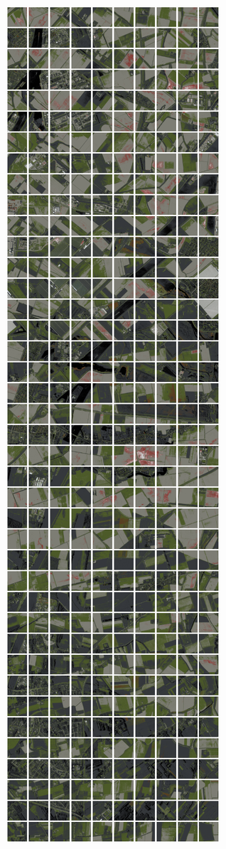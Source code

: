 <html>
<div>
<img src="https://github.com/HakkaTjakka/NL_TILE_MAP/blob/main/18/595/-1033/r.5950.-10330.png" height="44" width="44">
<img src="https://github.com/HakkaTjakka/NL_TILE_MAP/blob/main/18/595/-1033/r.5951.-10330.png" height="44" width="44">
<img src="https://github.com/HakkaTjakka/NL_TILE_MAP/blob/main/18/595/-1033/r.5952.-10330.png" height="44" width="44">
<img src="https://github.com/HakkaTjakka/NL_TILE_MAP/blob/main/18/595/-1033/r.5953.-10330.png" height="44" width="44">
<img src="https://github.com/HakkaTjakka/NL_TILE_MAP/blob/main/18/595/-1033/r.5954.-10330.png" height="44" width="44">
<img src="https://github.com/HakkaTjakka/NL_TILE_MAP/blob/main/18/595/-1033/r.5955.-10330.png" height="44" width="44">
<img src="https://github.com/HakkaTjakka/NL_TILE_MAP/blob/main/18/595/-1033/r.5956.-10330.png" height="44" width="44">
<img src="https://github.com/HakkaTjakka/NL_TILE_MAP/blob/main/18/595/-1033/r.5957.-10330.png" height="44" width="44">
<img src="https://github.com/HakkaTjakka/NL_TILE_MAP/blob/main/18/595/-1033/r.5958.-10330.png" height="44" width="44">
<img src="https://github.com/HakkaTjakka/NL_TILE_MAP/blob/main/18/595/-1033/r.5959.-10330.png" height="44" width="44">
<img src="https://github.com/HakkaTjakka/NL_TILE_MAP/blob/main/18/596/-1033/r.5960.-10330.png" height="44" width="44">
<img src="https://github.com/HakkaTjakka/NL_TILE_MAP/blob/main/18/596/-1033/r.5961.-10330.png" height="44" width="44">
<img src="https://github.com/HakkaTjakka/NL_TILE_MAP/blob/main/18/596/-1033/r.5962.-10330.png" height="44" width="44">
<img src="https://github.com/HakkaTjakka/NL_TILE_MAP/blob/main/18/596/-1033/r.5963.-10330.png" height="44" width="44">
<img src="https://github.com/HakkaTjakka/NL_TILE_MAP/blob/main/18/596/-1033/r.5964.-10330.png" height="44" width="44">
<img src="https://github.com/HakkaTjakka/NL_TILE_MAP/blob/main/18/596/-1033/r.5965.-10330.png" height="44" width="44">
<img src="https://github.com/HakkaTjakka/NL_TILE_MAP/blob/main/18/596/-1033/r.5966.-10330.png" height="44" width="44">
<img src="https://github.com/HakkaTjakka/NL_TILE_MAP/blob/main/18/596/-1033/r.5967.-10330.png" height="44" width="44">
<img src="https://github.com/HakkaTjakka/NL_TILE_MAP/blob/main/18/596/-1033/r.5968.-10330.png" height="44" width="44">
<img src="https://github.com/HakkaTjakka/NL_TILE_MAP/blob/main/18/596/-1033/r.5969.-10330.png" height="44" width="44">
<br>
<img src="https://github.com/HakkaTjakka/NL_TILE_MAP/blob/main/18/595/-1033/r.5950.-10329.png" height="44" width="44">
<img src="https://github.com/HakkaTjakka/NL_TILE_MAP/blob/main/18/595/-1033/r.5951.-10329.png" height="44" width="44">
<img src="https://github.com/HakkaTjakka/NL_TILE_MAP/blob/main/18/595/-1033/r.5952.-10329.png" height="44" width="44">
<img src="https://github.com/HakkaTjakka/NL_TILE_MAP/blob/main/18/595/-1033/r.5953.-10329.png" height="44" width="44">
<img src="https://github.com/HakkaTjakka/NL_TILE_MAP/blob/main/18/595/-1033/r.5954.-10329.png" height="44" width="44">
<img src="https://github.com/HakkaTjakka/NL_TILE_MAP/blob/main/18/595/-1033/r.5955.-10329.png" height="44" width="44">
<img src="https://github.com/HakkaTjakka/NL_TILE_MAP/blob/main/18/595/-1033/r.5956.-10329.png" height="44" width="44">
<img src="https://github.com/HakkaTjakka/NL_TILE_MAP/blob/main/18/595/-1033/r.5957.-10329.png" height="44" width="44">
<img src="https://github.com/HakkaTjakka/NL_TILE_MAP/blob/main/18/595/-1033/r.5958.-10329.png" height="44" width="44">
<img src="https://github.com/HakkaTjakka/NL_TILE_MAP/blob/main/18/595/-1033/r.5959.-10329.png" height="44" width="44">
<img src="https://github.com/HakkaTjakka/NL_TILE_MAP/blob/main/18/596/-1033/r.5960.-10329.png" height="44" width="44">
<img src="https://github.com/HakkaTjakka/NL_TILE_MAP/blob/main/18/596/-1033/r.5961.-10329.png" height="44" width="44">
<img src="https://github.com/HakkaTjakka/NL_TILE_MAP/blob/main/18/596/-1033/r.5962.-10329.png" height="44" width="44">
<img src="https://github.com/HakkaTjakka/NL_TILE_MAP/blob/main/18/596/-1033/r.5963.-10329.png" height="44" width="44">
<img src="https://github.com/HakkaTjakka/NL_TILE_MAP/blob/main/18/596/-1033/r.5964.-10329.png" height="44" width="44">
<img src="https://github.com/HakkaTjakka/NL_TILE_MAP/blob/main/18/596/-1033/r.5965.-10329.png" height="44" width="44">
<img src="https://github.com/HakkaTjakka/NL_TILE_MAP/blob/main/18/596/-1033/r.5966.-10329.png" height="44" width="44">
<img src="https://github.com/HakkaTjakka/NL_TILE_MAP/blob/main/18/596/-1033/r.5967.-10329.png" height="44" width="44">
<img src="https://github.com/HakkaTjakka/NL_TILE_MAP/blob/main/18/596/-1033/r.5968.-10329.png" height="44" width="44">
<img src="https://github.com/HakkaTjakka/NL_TILE_MAP/blob/main/18/596/-1033/r.5969.-10329.png" height="44" width="44">
<br>
<img src="https://github.com/HakkaTjakka/NL_TILE_MAP/blob/main/18/595/-1033/r.5950.-10328.png" height="44" width="44">
<img src="https://github.com/HakkaTjakka/NL_TILE_MAP/blob/main/18/595/-1033/r.5951.-10328.png" height="44" width="44">
<img src="https://github.com/HakkaTjakka/NL_TILE_MAP/blob/main/18/595/-1033/r.5952.-10328.png" height="44" width="44">
<img src="https://github.com/HakkaTjakka/NL_TILE_MAP/blob/main/18/595/-1033/r.5953.-10328.png" height="44" width="44">
<img src="https://github.com/HakkaTjakka/NL_TILE_MAP/blob/main/18/595/-1033/r.5954.-10328.png" height="44" width="44">
<img src="https://github.com/HakkaTjakka/NL_TILE_MAP/blob/main/18/595/-1033/r.5955.-10328.png" height="44" width="44">
<img src="https://github.com/HakkaTjakka/NL_TILE_MAP/blob/main/18/595/-1033/r.5956.-10328.png" height="44" width="44">
<img src="https://github.com/HakkaTjakka/NL_TILE_MAP/blob/main/18/595/-1033/r.5957.-10328.png" height="44" width="44">
<img src="https://github.com/HakkaTjakka/NL_TILE_MAP/blob/main/18/595/-1033/r.5958.-10328.png" height="44" width="44">
<img src="https://github.com/HakkaTjakka/NL_TILE_MAP/blob/main/18/595/-1033/r.5959.-10328.png" height="44" width="44">
<img src="https://github.com/HakkaTjakka/NL_TILE_MAP/blob/main/18/596/-1033/r.5960.-10328.png" height="44" width="44">
<img src="https://github.com/HakkaTjakka/NL_TILE_MAP/blob/main/18/596/-1033/r.5961.-10328.png" height="44" width="44">
<img src="https://github.com/HakkaTjakka/NL_TILE_MAP/blob/main/18/596/-1033/r.5962.-10328.png" height="44" width="44">
<img src="https://github.com/HakkaTjakka/NL_TILE_MAP/blob/main/18/596/-1033/r.5963.-10328.png" height="44" width="44">
<img src="https://github.com/HakkaTjakka/NL_TILE_MAP/blob/main/18/596/-1033/r.5964.-10328.png" height="44" width="44">
<img src="https://github.com/HakkaTjakka/NL_TILE_MAP/blob/main/18/596/-1033/r.5965.-10328.png" height="44" width="44">
<img src="https://github.com/HakkaTjakka/NL_TILE_MAP/blob/main/18/596/-1033/r.5966.-10328.png" height="44" width="44">
<img src="https://github.com/HakkaTjakka/NL_TILE_MAP/blob/main/18/596/-1033/r.5967.-10328.png" height="44" width="44">
<img src="https://github.com/HakkaTjakka/NL_TILE_MAP/blob/main/18/596/-1033/r.5968.-10328.png" height="44" width="44">
<img src="https://github.com/HakkaTjakka/NL_TILE_MAP/blob/main/18/596/-1033/r.5969.-10328.png" height="44" width="44">
<br>
<img src="https://github.com/HakkaTjakka/NL_TILE_MAP/blob/main/18/595/-1033/r.5950.-10327.png" height="44" width="44">
<img src="https://github.com/HakkaTjakka/NL_TILE_MAP/blob/main/18/595/-1033/r.5951.-10327.png" height="44" width="44">
<img src="https://github.com/HakkaTjakka/NL_TILE_MAP/blob/main/18/595/-1033/r.5952.-10327.png" height="44" width="44">
<img src="https://github.com/HakkaTjakka/NL_TILE_MAP/blob/main/18/595/-1033/r.5953.-10327.png" height="44" width="44">
<img src="https://github.com/HakkaTjakka/NL_TILE_MAP/blob/main/18/595/-1033/r.5954.-10327.png" height="44" width="44">
<img src="https://github.com/HakkaTjakka/NL_TILE_MAP/blob/main/18/595/-1033/r.5955.-10327.png" height="44" width="44">
<img src="https://github.com/HakkaTjakka/NL_TILE_MAP/blob/main/18/595/-1033/r.5956.-10327.png" height="44" width="44">
<img src="https://github.com/HakkaTjakka/NL_TILE_MAP/blob/main/18/595/-1033/r.5957.-10327.png" height="44" width="44">
<img src="https://github.com/HakkaTjakka/NL_TILE_MAP/blob/main/18/595/-1033/r.5958.-10327.png" height="44" width="44">
<img src="https://github.com/HakkaTjakka/NL_TILE_MAP/blob/main/18/595/-1033/r.5959.-10327.png" height="44" width="44">
<img src="https://github.com/HakkaTjakka/NL_TILE_MAP/blob/main/18/596/-1033/r.5960.-10327.png" height="44" width="44">
<img src="https://github.com/HakkaTjakka/NL_TILE_MAP/blob/main/18/596/-1033/r.5961.-10327.png" height="44" width="44">
<img src="https://github.com/HakkaTjakka/NL_TILE_MAP/blob/main/18/596/-1033/r.5962.-10327.png" height="44" width="44">
<img src="https://github.com/HakkaTjakka/NL_TILE_MAP/blob/main/18/596/-1033/r.5963.-10327.png" height="44" width="44">
<img src="https://github.com/HakkaTjakka/NL_TILE_MAP/blob/main/18/596/-1033/r.5964.-10327.png" height="44" width="44">
<img src="https://github.com/HakkaTjakka/NL_TILE_MAP/blob/main/18/596/-1033/r.5965.-10327.png" height="44" width="44">
<img src="https://github.com/HakkaTjakka/NL_TILE_MAP/blob/main/18/596/-1033/r.5966.-10327.png" height="44" width="44">
<img src="https://github.com/HakkaTjakka/NL_TILE_MAP/blob/main/18/596/-1033/r.5967.-10327.png" height="44" width="44">
<img src="https://github.com/HakkaTjakka/NL_TILE_MAP/blob/main/18/596/-1033/r.5968.-10327.png" height="44" width="44">
<img src="https://github.com/HakkaTjakka/NL_TILE_MAP/blob/main/18/596/-1033/r.5969.-10327.png" height="44" width="44">
<br>
<img src="https://github.com/HakkaTjakka/NL_TILE_MAP/blob/main/18/595/-1033/r.5950.-10326.png" height="44" width="44">
<img src="https://github.com/HakkaTjakka/NL_TILE_MAP/blob/main/18/595/-1033/r.5951.-10326.png" height="44" width="44">
<img src="https://github.com/HakkaTjakka/NL_TILE_MAP/blob/main/18/595/-1033/r.5952.-10326.png" height="44" width="44">
<img src="https://github.com/HakkaTjakka/NL_TILE_MAP/blob/main/18/595/-1033/r.5953.-10326.png" height="44" width="44">
<img src="https://github.com/HakkaTjakka/NL_TILE_MAP/blob/main/18/595/-1033/r.5954.-10326.png" height="44" width="44">
<img src="https://github.com/HakkaTjakka/NL_TILE_MAP/blob/main/18/595/-1033/r.5955.-10326.png" height="44" width="44">
<img src="https://github.com/HakkaTjakka/NL_TILE_MAP/blob/main/18/595/-1033/r.5956.-10326.png" height="44" width="44">
<img src="https://github.com/HakkaTjakka/NL_TILE_MAP/blob/main/18/595/-1033/r.5957.-10326.png" height="44" width="44">
<img src="https://github.com/HakkaTjakka/NL_TILE_MAP/blob/main/18/595/-1033/r.5958.-10326.png" height="44" width="44">
<img src="https://github.com/HakkaTjakka/NL_TILE_MAP/blob/main/18/595/-1033/r.5959.-10326.png" height="44" width="44">
<img src="https://github.com/HakkaTjakka/NL_TILE_MAP/blob/main/18/596/-1033/r.5960.-10326.png" height="44" width="44">
<img src="https://github.com/HakkaTjakka/NL_TILE_MAP/blob/main/18/596/-1033/r.5961.-10326.png" height="44" width="44">
<img src="https://github.com/HakkaTjakka/NL_TILE_MAP/blob/main/18/596/-1033/r.5962.-10326.png" height="44" width="44">
<img src="https://github.com/HakkaTjakka/NL_TILE_MAP/blob/main/18/596/-1033/r.5963.-10326.png" height="44" width="44">
<img src="https://github.com/HakkaTjakka/NL_TILE_MAP/blob/main/18/596/-1033/r.5964.-10326.png" height="44" width="44">
<img src="https://github.com/HakkaTjakka/NL_TILE_MAP/blob/main/18/596/-1033/r.5965.-10326.png" height="44" width="44">
<img src="https://github.com/HakkaTjakka/NL_TILE_MAP/blob/main/18/596/-1033/r.5966.-10326.png" height="44" width="44">
<img src="https://github.com/HakkaTjakka/NL_TILE_MAP/blob/main/18/596/-1033/r.5967.-10326.png" height="44" width="44">
<img src="https://github.com/HakkaTjakka/NL_TILE_MAP/blob/main/18/596/-1033/r.5968.-10326.png" height="44" width="44">
<img src="https://github.com/HakkaTjakka/NL_TILE_MAP/blob/main/18/596/-1033/r.5969.-10326.png" height="44" width="44">
<br>
<img src="https://github.com/HakkaTjakka/NL_TILE_MAP/blob/main/18/595/-1033/r.5950.-10325.png" height="44" width="44">
<img src="https://github.com/HakkaTjakka/NL_TILE_MAP/blob/main/18/595/-1033/r.5951.-10325.png" height="44" width="44">
<img src="https://github.com/HakkaTjakka/NL_TILE_MAP/blob/main/18/595/-1033/r.5952.-10325.png" height="44" width="44">
<img src="https://github.com/HakkaTjakka/NL_TILE_MAP/blob/main/18/595/-1033/r.5953.-10325.png" height="44" width="44">
<img src="https://github.com/HakkaTjakka/NL_TILE_MAP/blob/main/18/595/-1033/r.5954.-10325.png" height="44" width="44">
<img src="https://github.com/HakkaTjakka/NL_TILE_MAP/blob/main/18/595/-1033/r.5955.-10325.png" height="44" width="44">
<img src="https://github.com/HakkaTjakka/NL_TILE_MAP/blob/main/18/595/-1033/r.5956.-10325.png" height="44" width="44">
<img src="https://github.com/HakkaTjakka/NL_TILE_MAP/blob/main/18/595/-1033/r.5957.-10325.png" height="44" width="44">
<img src="https://github.com/HakkaTjakka/NL_TILE_MAP/blob/main/18/595/-1033/r.5958.-10325.png" height="44" width="44">
<img src="https://github.com/HakkaTjakka/NL_TILE_MAP/blob/main/18/595/-1033/r.5959.-10325.png" height="44" width="44">
<img src="https://github.com/HakkaTjakka/NL_TILE_MAP/blob/main/18/596/-1033/r.5960.-10325.png" height="44" width="44">
<img src="https://github.com/HakkaTjakka/NL_TILE_MAP/blob/main/18/596/-1033/r.5961.-10325.png" height="44" width="44">
<img src="https://github.com/HakkaTjakka/NL_TILE_MAP/blob/main/18/596/-1033/r.5962.-10325.png" height="44" width="44">
<img src="https://github.com/HakkaTjakka/NL_TILE_MAP/blob/main/18/596/-1033/r.5963.-10325.png" height="44" width="44">
<img src="https://github.com/HakkaTjakka/NL_TILE_MAP/blob/main/18/596/-1033/r.5964.-10325.png" height="44" width="44">
<img src="https://github.com/HakkaTjakka/NL_TILE_MAP/blob/main/18/596/-1033/r.5965.-10325.png" height="44" width="44">
<img src="https://github.com/HakkaTjakka/NL_TILE_MAP/blob/main/18/596/-1033/r.5966.-10325.png" height="44" width="44">
<img src="https://github.com/HakkaTjakka/NL_TILE_MAP/blob/main/18/596/-1033/r.5967.-10325.png" height="44" width="44">
<img src="https://github.com/HakkaTjakka/NL_TILE_MAP/blob/main/18/596/-1033/r.5968.-10325.png" height="44" width="44">
<img src="https://github.com/HakkaTjakka/NL_TILE_MAP/blob/main/18/596/-1033/r.5969.-10325.png" height="44" width="44">
<br>
<img src="https://github.com/HakkaTjakka/NL_TILE_MAP/blob/main/18/595/-1033/r.5950.-10324.png" height="44" width="44">
<img src="https://github.com/HakkaTjakka/NL_TILE_MAP/blob/main/18/595/-1033/r.5951.-10324.png" height="44" width="44">
<img src="https://github.com/HakkaTjakka/NL_TILE_MAP/blob/main/18/595/-1033/r.5952.-10324.png" height="44" width="44">
<img src="https://github.com/HakkaTjakka/NL_TILE_MAP/blob/main/18/595/-1033/r.5953.-10324.png" height="44" width="44">
<img src="https://github.com/HakkaTjakka/NL_TILE_MAP/blob/main/18/595/-1033/r.5954.-10324.png" height="44" width="44">
<img src="https://github.com/HakkaTjakka/NL_TILE_MAP/blob/main/18/595/-1033/r.5955.-10324.png" height="44" width="44">
<img src="https://github.com/HakkaTjakka/NL_TILE_MAP/blob/main/18/595/-1033/r.5956.-10324.png" height="44" width="44">
<img src="https://github.com/HakkaTjakka/NL_TILE_MAP/blob/main/18/595/-1033/r.5957.-10324.png" height="44" width="44">
<img src="https://github.com/HakkaTjakka/NL_TILE_MAP/blob/main/18/595/-1033/r.5958.-10324.png" height="44" width="44">
<img src="https://github.com/HakkaTjakka/NL_TILE_MAP/blob/main/18/595/-1033/r.5959.-10324.png" height="44" width="44">
<img src="https://github.com/HakkaTjakka/NL_TILE_MAP/blob/main/18/596/-1033/r.5960.-10324.png" height="44" width="44">
<img src="https://github.com/HakkaTjakka/NL_TILE_MAP/blob/main/18/596/-1033/r.5961.-10324.png" height="44" width="44">
<img src="https://github.com/HakkaTjakka/NL_TILE_MAP/blob/main/18/596/-1033/r.5962.-10324.png" height="44" width="44">
<img src="https://github.com/HakkaTjakka/NL_TILE_MAP/blob/main/18/596/-1033/r.5963.-10324.png" height="44" width="44">
<img src="https://github.com/HakkaTjakka/NL_TILE_MAP/blob/main/18/596/-1033/r.5964.-10324.png" height="44" width="44">
<img src="https://github.com/HakkaTjakka/NL_TILE_MAP/blob/main/18/596/-1033/r.5965.-10324.png" height="44" width="44">
<img src="https://github.com/HakkaTjakka/NL_TILE_MAP/blob/main/18/596/-1033/r.5966.-10324.png" height="44" width="44">
<img src="https://github.com/HakkaTjakka/NL_TILE_MAP/blob/main/18/596/-1033/r.5967.-10324.png" height="44" width="44">
<img src="https://github.com/HakkaTjakka/NL_TILE_MAP/blob/main/18/596/-1033/r.5968.-10324.png" height="44" width="44">
<img src="https://github.com/HakkaTjakka/NL_TILE_MAP/blob/main/18/596/-1033/r.5969.-10324.png" height="44" width="44">
<br>
<img src="https://github.com/HakkaTjakka/NL_TILE_MAP/blob/main/18/595/-1033/r.5950.-10323.png" height="44" width="44">
<img src="https://github.com/HakkaTjakka/NL_TILE_MAP/blob/main/18/595/-1033/r.5951.-10323.png" height="44" width="44">
<img src="https://github.com/HakkaTjakka/NL_TILE_MAP/blob/main/18/595/-1033/r.5952.-10323.png" height="44" width="44">
<img src="https://github.com/HakkaTjakka/NL_TILE_MAP/blob/main/18/595/-1033/r.5953.-10323.png" height="44" width="44">
<img src="https://github.com/HakkaTjakka/NL_TILE_MAP/blob/main/18/595/-1033/r.5954.-10323.png" height="44" width="44">
<img src="https://github.com/HakkaTjakka/NL_TILE_MAP/blob/main/18/595/-1033/r.5955.-10323.png" height="44" width="44">
<img src="https://github.com/HakkaTjakka/NL_TILE_MAP/blob/main/18/595/-1033/r.5956.-10323.png" height="44" width="44">
<img src="https://github.com/HakkaTjakka/NL_TILE_MAP/blob/main/18/595/-1033/r.5957.-10323.png" height="44" width="44">
<img src="https://github.com/HakkaTjakka/NL_TILE_MAP/blob/main/18/595/-1033/r.5958.-10323.png" height="44" width="44">
<img src="https://github.com/HakkaTjakka/NL_TILE_MAP/blob/main/18/595/-1033/r.5959.-10323.png" height="44" width="44">
<img src="https://github.com/HakkaTjakka/NL_TILE_MAP/blob/main/18/596/-1033/r.5960.-10323.png" height="44" width="44">
<img src="https://github.com/HakkaTjakka/NL_TILE_MAP/blob/main/18/596/-1033/r.5961.-10323.png" height="44" width="44">
<img src="https://github.com/HakkaTjakka/NL_TILE_MAP/blob/main/18/596/-1033/r.5962.-10323.png" height="44" width="44">
<img src="https://github.com/HakkaTjakka/NL_TILE_MAP/blob/main/18/596/-1033/r.5963.-10323.png" height="44" width="44">
<img src="https://github.com/HakkaTjakka/NL_TILE_MAP/blob/main/18/596/-1033/r.5964.-10323.png" height="44" width="44">
<img src="https://github.com/HakkaTjakka/NL_TILE_MAP/blob/main/18/596/-1033/r.5965.-10323.png" height="44" width="44">
<img src="https://github.com/HakkaTjakka/NL_TILE_MAP/blob/main/18/596/-1033/r.5966.-10323.png" height="44" width="44">
<img src="https://github.com/HakkaTjakka/NL_TILE_MAP/blob/main/18/596/-1033/r.5967.-10323.png" height="44" width="44">
<img src="https://github.com/HakkaTjakka/NL_TILE_MAP/blob/main/18/596/-1033/r.5968.-10323.png" height="44" width="44">
<img src="https://github.com/HakkaTjakka/NL_TILE_MAP/blob/main/18/596/-1033/r.5969.-10323.png" height="44" width="44">
<br>
<img src="https://github.com/HakkaTjakka/NL_TILE_MAP/blob/main/18/595/-1033/r.5950.-10322.png" height="44" width="44">
<img src="https://github.com/HakkaTjakka/NL_TILE_MAP/blob/main/18/595/-1033/r.5951.-10322.png" height="44" width="44">
<img src="https://github.com/HakkaTjakka/NL_TILE_MAP/blob/main/18/595/-1033/r.5952.-10322.png" height="44" width="44">
<img src="https://github.com/HakkaTjakka/NL_TILE_MAP/blob/main/18/595/-1033/r.5953.-10322.png" height="44" width="44">
<img src="https://github.com/HakkaTjakka/NL_TILE_MAP/blob/main/18/595/-1033/r.5954.-10322.png" height="44" width="44">
<img src="https://github.com/HakkaTjakka/NL_TILE_MAP/blob/main/18/595/-1033/r.5955.-10322.png" height="44" width="44">
<img src="https://github.com/HakkaTjakka/NL_TILE_MAP/blob/main/18/595/-1033/r.5956.-10322.png" height="44" width="44">
<img src="https://github.com/HakkaTjakka/NL_TILE_MAP/blob/main/18/595/-1033/r.5957.-10322.png" height="44" width="44">
<img src="https://github.com/HakkaTjakka/NL_TILE_MAP/blob/main/18/595/-1033/r.5958.-10322.png" height="44" width="44">
<img src="https://github.com/HakkaTjakka/NL_TILE_MAP/blob/main/18/595/-1033/r.5959.-10322.png" height="44" width="44">
<img src="https://github.com/HakkaTjakka/NL_TILE_MAP/blob/main/18/596/-1033/r.5960.-10322.png" height="44" width="44">
<img src="https://github.com/HakkaTjakka/NL_TILE_MAP/blob/main/18/596/-1033/r.5961.-10322.png" height="44" width="44">
<img src="https://github.com/HakkaTjakka/NL_TILE_MAP/blob/main/18/596/-1033/r.5962.-10322.png" height="44" width="44">
<img src="https://github.com/HakkaTjakka/NL_TILE_MAP/blob/main/18/596/-1033/r.5963.-10322.png" height="44" width="44">
<img src="https://github.com/HakkaTjakka/NL_TILE_MAP/blob/main/18/596/-1033/r.5964.-10322.png" height="44" width="44">
<img src="https://github.com/HakkaTjakka/NL_TILE_MAP/blob/main/18/596/-1033/r.5965.-10322.png" height="44" width="44">
<img src="https://github.com/HakkaTjakka/NL_TILE_MAP/blob/main/18/596/-1033/r.5966.-10322.png" height="44" width="44">
<img src="https://github.com/HakkaTjakka/NL_TILE_MAP/blob/main/18/596/-1033/r.5967.-10322.png" height="44" width="44">
<img src="https://github.com/HakkaTjakka/NL_TILE_MAP/blob/main/18/596/-1033/r.5968.-10322.png" height="44" width="44">
<img src="https://github.com/HakkaTjakka/NL_TILE_MAP/blob/main/18/596/-1033/r.5969.-10322.png" height="44" width="44">
<br>
<img src="https://github.com/HakkaTjakka/NL_TILE_MAP/blob/main/18/595/-1033/r.5950.-10321.png" height="44" width="44">
<img src="https://github.com/HakkaTjakka/NL_TILE_MAP/blob/main/18/595/-1033/r.5951.-10321.png" height="44" width="44">
<img src="https://github.com/HakkaTjakka/NL_TILE_MAP/blob/main/18/595/-1033/r.5952.-10321.png" height="44" width="44">
<img src="https://github.com/HakkaTjakka/NL_TILE_MAP/blob/main/18/595/-1033/r.5953.-10321.png" height="44" width="44">
<img src="https://github.com/HakkaTjakka/NL_TILE_MAP/blob/main/18/595/-1033/r.5954.-10321.png" height="44" width="44">
<img src="https://github.com/HakkaTjakka/NL_TILE_MAP/blob/main/18/595/-1033/r.5955.-10321.png" height="44" width="44">
<img src="https://github.com/HakkaTjakka/NL_TILE_MAP/blob/main/18/595/-1033/r.5956.-10321.png" height="44" width="44">
<img src="https://github.com/HakkaTjakka/NL_TILE_MAP/blob/main/18/595/-1033/r.5957.-10321.png" height="44" width="44">
<img src="https://github.com/HakkaTjakka/NL_TILE_MAP/blob/main/18/595/-1033/r.5958.-10321.png" height="44" width="44">
<img src="https://github.com/HakkaTjakka/NL_TILE_MAP/blob/main/18/595/-1033/r.5959.-10321.png" height="44" width="44">
<img src="https://github.com/HakkaTjakka/NL_TILE_MAP/blob/main/18/596/-1033/r.5960.-10321.png" height="44" width="44">
<img src="https://github.com/HakkaTjakka/NL_TILE_MAP/blob/main/18/596/-1033/r.5961.-10321.png" height="44" width="44">
<img src="https://github.com/HakkaTjakka/NL_TILE_MAP/blob/main/18/596/-1033/r.5962.-10321.png" height="44" width="44">
<img src="https://github.com/HakkaTjakka/NL_TILE_MAP/blob/main/18/596/-1033/r.5963.-10321.png" height="44" width="44">
<img src="https://github.com/HakkaTjakka/NL_TILE_MAP/blob/main/18/596/-1033/r.5964.-10321.png" height="44" width="44">
<img src="https://github.com/HakkaTjakka/NL_TILE_MAP/blob/main/18/596/-1033/r.5965.-10321.png" height="44" width="44">
<img src="https://github.com/HakkaTjakka/NL_TILE_MAP/blob/main/18/596/-1033/r.5966.-10321.png" height="44" width="44">
<img src="https://github.com/HakkaTjakka/NL_TILE_MAP/blob/main/18/596/-1033/r.5967.-10321.png" height="44" width="44">
<img src="https://github.com/HakkaTjakka/NL_TILE_MAP/blob/main/18/596/-1033/r.5968.-10321.png" height="44" width="44">
<img src="https://github.com/HakkaTjakka/NL_TILE_MAP/blob/main/18/596/-1033/r.5969.-10321.png" height="44" width="44">
<br>
<img src="https://github.com/HakkaTjakka/NL_TILE_MAP/blob/main/18/595/-1032/r.5950.-10320.png" height="44" width="44">
<img src="https://github.com/HakkaTjakka/NL_TILE_MAP/blob/main/18/595/-1032/r.5951.-10320.png" height="44" width="44">
<img src="https://github.com/HakkaTjakka/NL_TILE_MAP/blob/main/18/595/-1032/r.5952.-10320.png" height="44" width="44">
<img src="https://github.com/HakkaTjakka/NL_TILE_MAP/blob/main/18/595/-1032/r.5953.-10320.png" height="44" width="44">
<img src="https://github.com/HakkaTjakka/NL_TILE_MAP/blob/main/18/595/-1032/r.5954.-10320.png" height="44" width="44">
<img src="https://github.com/HakkaTjakka/NL_TILE_MAP/blob/main/18/595/-1032/r.5955.-10320.png" height="44" width="44">
<img src="https://github.com/HakkaTjakka/NL_TILE_MAP/blob/main/18/595/-1032/r.5956.-10320.png" height="44" width="44">
<img src="https://github.com/HakkaTjakka/NL_TILE_MAP/blob/main/18/595/-1032/r.5957.-10320.png" height="44" width="44">
<img src="https://github.com/HakkaTjakka/NL_TILE_MAP/blob/main/18/595/-1032/r.5958.-10320.png" height="44" width="44">
<img src="https://github.com/HakkaTjakka/NL_TILE_MAP/blob/main/18/595/-1032/r.5959.-10320.png" height="44" width="44">
<img src="https://github.com/HakkaTjakka/NL_TILE_MAP/blob/main/18/596/-1032/r.5960.-10320.png" height="44" width="44">
<img src="https://github.com/HakkaTjakka/NL_TILE_MAP/blob/main/18/596/-1032/r.5961.-10320.png" height="44" width="44">
<img src="https://github.com/HakkaTjakka/NL_TILE_MAP/blob/main/18/596/-1032/r.5962.-10320.png" height="44" width="44">
<img src="https://github.com/HakkaTjakka/NL_TILE_MAP/blob/main/18/596/-1032/r.5963.-10320.png" height="44" width="44">
<img src="https://github.com/HakkaTjakka/NL_TILE_MAP/blob/main/18/596/-1032/r.5964.-10320.png" height="44" width="44">
<img src="https://github.com/HakkaTjakka/NL_TILE_MAP/blob/main/18/596/-1032/r.5965.-10320.png" height="44" width="44">
<img src="https://github.com/HakkaTjakka/NL_TILE_MAP/blob/main/18/596/-1032/r.5966.-10320.png" height="44" width="44">
<img src="https://github.com/HakkaTjakka/NL_TILE_MAP/blob/main/18/596/-1032/r.5967.-10320.png" height="44" width="44">
<img src="https://github.com/HakkaTjakka/NL_TILE_MAP/blob/main/18/596/-1032/r.5968.-10320.png" height="44" width="44">
<img src="https://github.com/HakkaTjakka/NL_TILE_MAP/blob/main/18/596/-1032/r.5969.-10320.png" height="44" width="44">
<br>
<img src="https://github.com/HakkaTjakka/NL_TILE_MAP/blob/main/18/595/-1032/r.5950.-10319.png" height="44" width="44">
<img src="https://github.com/HakkaTjakka/NL_TILE_MAP/blob/main/18/595/-1032/r.5951.-10319.png" height="44" width="44">
<img src="https://github.com/HakkaTjakka/NL_TILE_MAP/blob/main/18/595/-1032/r.5952.-10319.png" height="44" width="44">
<img src="https://github.com/HakkaTjakka/NL_TILE_MAP/blob/main/18/595/-1032/r.5953.-10319.png" height="44" width="44">
<img src="https://github.com/HakkaTjakka/NL_TILE_MAP/blob/main/18/595/-1032/r.5954.-10319.png" height="44" width="44">
<img src="https://github.com/HakkaTjakka/NL_TILE_MAP/blob/main/18/595/-1032/r.5955.-10319.png" height="44" width="44">
<img src="https://github.com/HakkaTjakka/NL_TILE_MAP/blob/main/18/595/-1032/r.5956.-10319.png" height="44" width="44">
<img src="https://github.com/HakkaTjakka/NL_TILE_MAP/blob/main/18/595/-1032/r.5957.-10319.png" height="44" width="44">
<img src="https://github.com/HakkaTjakka/NL_TILE_MAP/blob/main/18/595/-1032/r.5958.-10319.png" height="44" width="44">
<img src="https://github.com/HakkaTjakka/NL_TILE_MAP/blob/main/18/595/-1032/r.5959.-10319.png" height="44" width="44">
<img src="https://github.com/HakkaTjakka/NL_TILE_MAP/blob/main/18/596/-1032/r.5960.-10319.png" height="44" width="44">
<img src="https://github.com/HakkaTjakka/NL_TILE_MAP/blob/main/18/596/-1032/r.5961.-10319.png" height="44" width="44">
<img src="https://github.com/HakkaTjakka/NL_TILE_MAP/blob/main/18/596/-1032/r.5962.-10319.png" height="44" width="44">
<img src="https://github.com/HakkaTjakka/NL_TILE_MAP/blob/main/18/596/-1032/r.5963.-10319.png" height="44" width="44">
<img src="https://github.com/HakkaTjakka/NL_TILE_MAP/blob/main/18/596/-1032/r.5964.-10319.png" height="44" width="44">
<img src="https://github.com/HakkaTjakka/NL_TILE_MAP/blob/main/18/596/-1032/r.5965.-10319.png" height="44" width="44">
<img src="https://github.com/HakkaTjakka/NL_TILE_MAP/blob/main/18/596/-1032/r.5966.-10319.png" height="44" width="44">
<img src="https://github.com/HakkaTjakka/NL_TILE_MAP/blob/main/18/596/-1032/r.5967.-10319.png" height="44" width="44">
<img src="https://github.com/HakkaTjakka/NL_TILE_MAP/blob/main/18/596/-1032/r.5968.-10319.png" height="44" width="44">
<img src="https://github.com/HakkaTjakka/NL_TILE_MAP/blob/main/18/596/-1032/r.5969.-10319.png" height="44" width="44">
<br>
<img src="https://github.com/HakkaTjakka/NL_TILE_MAP/blob/main/18/595/-1032/r.5950.-10318.png" height="44" width="44">
<img src="https://github.com/HakkaTjakka/NL_TILE_MAP/blob/main/18/595/-1032/r.5951.-10318.png" height="44" width="44">
<img src="https://github.com/HakkaTjakka/NL_TILE_MAP/blob/main/18/595/-1032/r.5952.-10318.png" height="44" width="44">
<img src="https://github.com/HakkaTjakka/NL_TILE_MAP/blob/main/18/595/-1032/r.5953.-10318.png" height="44" width="44">
<img src="https://github.com/HakkaTjakka/NL_TILE_MAP/blob/main/18/595/-1032/r.5954.-10318.png" height="44" width="44">
<img src="https://github.com/HakkaTjakka/NL_TILE_MAP/blob/main/18/595/-1032/r.5955.-10318.png" height="44" width="44">
<img src="https://github.com/HakkaTjakka/NL_TILE_MAP/blob/main/18/595/-1032/r.5956.-10318.png" height="44" width="44">
<img src="https://github.com/HakkaTjakka/NL_TILE_MAP/blob/main/18/595/-1032/r.5957.-10318.png" height="44" width="44">
<img src="https://github.com/HakkaTjakka/NL_TILE_MAP/blob/main/18/595/-1032/r.5958.-10318.png" height="44" width="44">
<img src="https://github.com/HakkaTjakka/NL_TILE_MAP/blob/main/18/595/-1032/r.5959.-10318.png" height="44" width="44">
<img src="https://github.com/HakkaTjakka/NL_TILE_MAP/blob/main/18/596/-1032/r.5960.-10318.png" height="44" width="44">
<img src="https://github.com/HakkaTjakka/NL_TILE_MAP/blob/main/18/596/-1032/r.5961.-10318.png" height="44" width="44">
<img src="https://github.com/HakkaTjakka/NL_TILE_MAP/blob/main/18/596/-1032/r.5962.-10318.png" height="44" width="44">
<img src="https://github.com/HakkaTjakka/NL_TILE_MAP/blob/main/18/596/-1032/r.5963.-10318.png" height="44" width="44">
<img src="https://github.com/HakkaTjakka/NL_TILE_MAP/blob/main/18/596/-1032/r.5964.-10318.png" height="44" width="44">
<img src="https://github.com/HakkaTjakka/NL_TILE_MAP/blob/main/18/596/-1032/r.5965.-10318.png" height="44" width="44">
<img src="https://github.com/HakkaTjakka/NL_TILE_MAP/blob/main/18/596/-1032/r.5966.-10318.png" height="44" width="44">
<img src="https://github.com/HakkaTjakka/NL_TILE_MAP/blob/main/18/596/-1032/r.5967.-10318.png" height="44" width="44">
<img src="https://github.com/HakkaTjakka/NL_TILE_MAP/blob/main/18/596/-1032/r.5968.-10318.png" height="44" width="44">
<img src="https://github.com/HakkaTjakka/NL_TILE_MAP/blob/main/18/596/-1032/r.5969.-10318.png" height="44" width="44">
<br>
<img src="https://github.com/HakkaTjakka/NL_TILE_MAP/blob/main/18/595/-1032/r.5950.-10317.png" height="44" width="44">
<img src="https://github.com/HakkaTjakka/NL_TILE_MAP/blob/main/18/595/-1032/r.5951.-10317.png" height="44" width="44">
<img src="https://github.com/HakkaTjakka/NL_TILE_MAP/blob/main/18/595/-1032/r.5952.-10317.png" height="44" width="44">
<img src="https://github.com/HakkaTjakka/NL_TILE_MAP/blob/main/18/595/-1032/r.5953.-10317.png" height="44" width="44">
<img src="https://github.com/HakkaTjakka/NL_TILE_MAP/blob/main/18/595/-1032/r.5954.-10317.png" height="44" width="44">
<img src="https://github.com/HakkaTjakka/NL_TILE_MAP/blob/main/18/595/-1032/r.5955.-10317.png" height="44" width="44">
<img src="https://github.com/HakkaTjakka/NL_TILE_MAP/blob/main/18/595/-1032/r.5956.-10317.png" height="44" width="44">
<img src="https://github.com/HakkaTjakka/NL_TILE_MAP/blob/main/18/595/-1032/r.5957.-10317.png" height="44" width="44">
<img src="https://github.com/HakkaTjakka/NL_TILE_MAP/blob/main/18/595/-1032/r.5958.-10317.png" height="44" width="44">
<img src="https://github.com/HakkaTjakka/NL_TILE_MAP/blob/main/18/595/-1032/r.5959.-10317.png" height="44" width="44">
<img src="https://github.com/HakkaTjakka/NL_TILE_MAP/blob/main/18/596/-1032/r.5960.-10317.png" height="44" width="44">
<img src="https://github.com/HakkaTjakka/NL_TILE_MAP/blob/main/18/596/-1032/r.5961.-10317.png" height="44" width="44">
<img src="https://github.com/HakkaTjakka/NL_TILE_MAP/blob/main/18/596/-1032/r.5962.-10317.png" height="44" width="44">
<img src="https://github.com/HakkaTjakka/NL_TILE_MAP/blob/main/18/596/-1032/r.5963.-10317.png" height="44" width="44">
<img src="https://github.com/HakkaTjakka/NL_TILE_MAP/blob/main/18/596/-1032/r.5964.-10317.png" height="44" width="44">
<img src="https://github.com/HakkaTjakka/NL_TILE_MAP/blob/main/18/596/-1032/r.5965.-10317.png" height="44" width="44">
<img src="https://github.com/HakkaTjakka/NL_TILE_MAP/blob/main/18/596/-1032/r.5966.-10317.png" height="44" width="44">
<img src="https://github.com/HakkaTjakka/NL_TILE_MAP/blob/main/18/596/-1032/r.5967.-10317.png" height="44" width="44">
<img src="https://github.com/HakkaTjakka/NL_TILE_MAP/blob/main/18/596/-1032/r.5968.-10317.png" height="44" width="44">
<img src="https://github.com/HakkaTjakka/NL_TILE_MAP/blob/main/18/596/-1032/r.5969.-10317.png" height="44" width="44">
<br>
<img src="https://github.com/HakkaTjakka/NL_TILE_MAP/blob/main/18/595/-1032/r.5950.-10316.png" height="44" width="44">
<img src="https://github.com/HakkaTjakka/NL_TILE_MAP/blob/main/18/595/-1032/r.5951.-10316.png" height="44" width="44">
<img src="https://github.com/HakkaTjakka/NL_TILE_MAP/blob/main/18/595/-1032/r.5952.-10316.png" height="44" width="44">
<img src="https://github.com/HakkaTjakka/NL_TILE_MAP/blob/main/18/595/-1032/r.5953.-10316.png" height="44" width="44">
<img src="https://github.com/HakkaTjakka/NL_TILE_MAP/blob/main/18/595/-1032/r.5954.-10316.png" height="44" width="44">
<img src="https://github.com/HakkaTjakka/NL_TILE_MAP/blob/main/18/595/-1032/r.5955.-10316.png" height="44" width="44">
<img src="https://github.com/HakkaTjakka/NL_TILE_MAP/blob/main/18/595/-1032/r.5956.-10316.png" height="44" width="44">
<img src="https://github.com/HakkaTjakka/NL_TILE_MAP/blob/main/18/595/-1032/r.5957.-10316.png" height="44" width="44">
<img src="https://github.com/HakkaTjakka/NL_TILE_MAP/blob/main/18/595/-1032/r.5958.-10316.png" height="44" width="44">
<img src="https://github.com/HakkaTjakka/NL_TILE_MAP/blob/main/18/595/-1032/r.5959.-10316.png" height="44" width="44">
<img src="https://github.com/HakkaTjakka/NL_TILE_MAP/blob/main/18/596/-1032/r.5960.-10316.png" height="44" width="44">
<img src="https://github.com/HakkaTjakka/NL_TILE_MAP/blob/main/18/596/-1032/r.5961.-10316.png" height="44" width="44">
<img src="https://github.com/HakkaTjakka/NL_TILE_MAP/blob/main/18/596/-1032/r.5962.-10316.png" height="44" width="44">
<img src="https://github.com/HakkaTjakka/NL_TILE_MAP/blob/main/18/596/-1032/r.5963.-10316.png" height="44" width="44">
<img src="https://github.com/HakkaTjakka/NL_TILE_MAP/blob/main/18/596/-1032/r.5964.-10316.png" height="44" width="44">
<img src="https://github.com/HakkaTjakka/NL_TILE_MAP/blob/main/18/596/-1032/r.5965.-10316.png" height="44" width="44">
<img src="https://github.com/HakkaTjakka/NL_TILE_MAP/blob/main/18/596/-1032/r.5966.-10316.png" height="44" width="44">
<img src="https://github.com/HakkaTjakka/NL_TILE_MAP/blob/main/18/596/-1032/r.5967.-10316.png" height="44" width="44">
<img src="https://github.com/HakkaTjakka/NL_TILE_MAP/blob/main/18/596/-1032/r.5968.-10316.png" height="44" width="44">
<img src="https://github.com/HakkaTjakka/NL_TILE_MAP/blob/main/18/596/-1032/r.5969.-10316.png" height="44" width="44">
<br>
<img src="https://github.com/HakkaTjakka/NL_TILE_MAP/blob/main/18/595/-1032/r.5950.-10315.png" height="44" width="44">
<img src="https://github.com/HakkaTjakka/NL_TILE_MAP/blob/main/18/595/-1032/r.5951.-10315.png" height="44" width="44">
<img src="https://github.com/HakkaTjakka/NL_TILE_MAP/blob/main/18/595/-1032/r.5952.-10315.png" height="44" width="44">
<img src="https://github.com/HakkaTjakka/NL_TILE_MAP/blob/main/18/595/-1032/r.5953.-10315.png" height="44" width="44">
<img src="https://github.com/HakkaTjakka/NL_TILE_MAP/blob/main/18/595/-1032/r.5954.-10315.png" height="44" width="44">
<img src="https://github.com/HakkaTjakka/NL_TILE_MAP/blob/main/18/595/-1032/r.5955.-10315.png" height="44" width="44">
<img src="https://github.com/HakkaTjakka/NL_TILE_MAP/blob/main/18/595/-1032/r.5956.-10315.png" height="44" width="44">
<img src="https://github.com/HakkaTjakka/NL_TILE_MAP/blob/main/18/595/-1032/r.5957.-10315.png" height="44" width="44">
<img src="https://github.com/HakkaTjakka/NL_TILE_MAP/blob/main/18/595/-1032/r.5958.-10315.png" height="44" width="44">
<img src="https://github.com/HakkaTjakka/NL_TILE_MAP/blob/main/18/595/-1032/r.5959.-10315.png" height="44" width="44">
<img src="https://github.com/HakkaTjakka/NL_TILE_MAP/blob/main/18/596/-1032/r.5960.-10315.png" height="44" width="44">
<img src="https://github.com/HakkaTjakka/NL_TILE_MAP/blob/main/18/596/-1032/r.5961.-10315.png" height="44" width="44">
<img src="https://github.com/HakkaTjakka/NL_TILE_MAP/blob/main/18/596/-1032/r.5962.-10315.png" height="44" width="44">
<img src="https://github.com/HakkaTjakka/NL_TILE_MAP/blob/main/18/596/-1032/r.5963.-10315.png" height="44" width="44">
<img src="https://github.com/HakkaTjakka/NL_TILE_MAP/blob/main/18/596/-1032/r.5964.-10315.png" height="44" width="44">
<img src="https://github.com/HakkaTjakka/NL_TILE_MAP/blob/main/18/596/-1032/r.5965.-10315.png" height="44" width="44">
<img src="https://github.com/HakkaTjakka/NL_TILE_MAP/blob/main/18/596/-1032/r.5966.-10315.png" height="44" width="44">
<img src="https://github.com/HakkaTjakka/NL_TILE_MAP/blob/main/18/596/-1032/r.5967.-10315.png" height="44" width="44">
<img src="https://github.com/HakkaTjakka/NL_TILE_MAP/blob/main/18/596/-1032/r.5968.-10315.png" height="44" width="44">
<img src="https://github.com/HakkaTjakka/NL_TILE_MAP/blob/main/18/596/-1032/r.5969.-10315.png" height="44" width="44">
<br>
<img src="https://github.com/HakkaTjakka/NL_TILE_MAP/blob/main/18/595/-1032/r.5950.-10314.png" height="44" width="44">
<img src="https://github.com/HakkaTjakka/NL_TILE_MAP/blob/main/18/595/-1032/r.5951.-10314.png" height="44" width="44">
<img src="https://github.com/HakkaTjakka/NL_TILE_MAP/blob/main/18/595/-1032/r.5952.-10314.png" height="44" width="44">
<img src="https://github.com/HakkaTjakka/NL_TILE_MAP/blob/main/18/595/-1032/r.5953.-10314.png" height="44" width="44">
<img src="https://github.com/HakkaTjakka/NL_TILE_MAP/blob/main/18/595/-1032/r.5954.-10314.png" height="44" width="44">
<img src="https://github.com/HakkaTjakka/NL_TILE_MAP/blob/main/18/595/-1032/r.5955.-10314.png" height="44" width="44">
<img src="https://github.com/HakkaTjakka/NL_TILE_MAP/blob/main/18/595/-1032/r.5956.-10314.png" height="44" width="44">
<img src="https://github.com/HakkaTjakka/NL_TILE_MAP/blob/main/18/595/-1032/r.5957.-10314.png" height="44" width="44">
<img src="https://github.com/HakkaTjakka/NL_TILE_MAP/blob/main/18/595/-1032/r.5958.-10314.png" height="44" width="44">
<img src="https://github.com/HakkaTjakka/NL_TILE_MAP/blob/main/18/595/-1032/r.5959.-10314.png" height="44" width="44">
<img src="https://github.com/HakkaTjakka/NL_TILE_MAP/blob/main/18/596/-1032/r.5960.-10314.png" height="44" width="44">
<img src="https://github.com/HakkaTjakka/NL_TILE_MAP/blob/main/18/596/-1032/r.5961.-10314.png" height="44" width="44">
<img src="https://github.com/HakkaTjakka/NL_TILE_MAP/blob/main/18/596/-1032/r.5962.-10314.png" height="44" width="44">
<img src="https://github.com/HakkaTjakka/NL_TILE_MAP/blob/main/18/596/-1032/r.5963.-10314.png" height="44" width="44">
<img src="https://github.com/HakkaTjakka/NL_TILE_MAP/blob/main/18/596/-1032/r.5964.-10314.png" height="44" width="44">
<img src="https://github.com/HakkaTjakka/NL_TILE_MAP/blob/main/18/596/-1032/r.5965.-10314.png" height="44" width="44">
<img src="https://github.com/HakkaTjakka/NL_TILE_MAP/blob/main/18/596/-1032/r.5966.-10314.png" height="44" width="44">
<img src="https://github.com/HakkaTjakka/NL_TILE_MAP/blob/main/18/596/-1032/r.5967.-10314.png" height="44" width="44">
<img src="https://github.com/HakkaTjakka/NL_TILE_MAP/blob/main/18/596/-1032/r.5968.-10314.png" height="44" width="44">
<img src="https://github.com/HakkaTjakka/NL_TILE_MAP/blob/main/18/596/-1032/r.5969.-10314.png" height="44" width="44">
<br>
<img src="https://github.com/HakkaTjakka/NL_TILE_MAP/blob/main/18/595/-1032/r.5950.-10313.png" height="44" width="44">
<img src="https://github.com/HakkaTjakka/NL_TILE_MAP/blob/main/18/595/-1032/r.5951.-10313.png" height="44" width="44">
<img src="https://github.com/HakkaTjakka/NL_TILE_MAP/blob/main/18/595/-1032/r.5952.-10313.png" height="44" width="44">
<img src="https://github.com/HakkaTjakka/NL_TILE_MAP/blob/main/18/595/-1032/r.5953.-10313.png" height="44" width="44">
<img src="https://github.com/HakkaTjakka/NL_TILE_MAP/blob/main/18/595/-1032/r.5954.-10313.png" height="44" width="44">
<img src="https://github.com/HakkaTjakka/NL_TILE_MAP/blob/main/18/595/-1032/r.5955.-10313.png" height="44" width="44">
<img src="https://github.com/HakkaTjakka/NL_TILE_MAP/blob/main/18/595/-1032/r.5956.-10313.png" height="44" width="44">
<img src="https://github.com/HakkaTjakka/NL_TILE_MAP/blob/main/18/595/-1032/r.5957.-10313.png" height="44" width="44">
<img src="https://github.com/HakkaTjakka/NL_TILE_MAP/blob/main/18/595/-1032/r.5958.-10313.png" height="44" width="44">
<img src="https://github.com/HakkaTjakka/NL_TILE_MAP/blob/main/18/595/-1032/r.5959.-10313.png" height="44" width="44">
<img src="https://github.com/HakkaTjakka/NL_TILE_MAP/blob/main/18/596/-1032/r.5960.-10313.png" height="44" width="44">
<img src="https://github.com/HakkaTjakka/NL_TILE_MAP/blob/main/18/596/-1032/r.5961.-10313.png" height="44" width="44">
<img src="https://github.com/HakkaTjakka/NL_TILE_MAP/blob/main/18/596/-1032/r.5962.-10313.png" height="44" width="44">
<img src="https://github.com/HakkaTjakka/NL_TILE_MAP/blob/main/18/596/-1032/r.5963.-10313.png" height="44" width="44">
<img src="https://github.com/HakkaTjakka/NL_TILE_MAP/blob/main/18/596/-1032/r.5964.-10313.png" height="44" width="44">
<img src="https://github.com/HakkaTjakka/NL_TILE_MAP/blob/main/18/596/-1032/r.5965.-10313.png" height="44" width="44">
<img src="https://github.com/HakkaTjakka/NL_TILE_MAP/blob/main/18/596/-1032/r.5966.-10313.png" height="44" width="44">
<img src="https://github.com/HakkaTjakka/NL_TILE_MAP/blob/main/18/596/-1032/r.5967.-10313.png" height="44" width="44">
<img src="https://github.com/HakkaTjakka/NL_TILE_MAP/blob/main/18/596/-1032/r.5968.-10313.png" height="44" width="44">
<img src="https://github.com/HakkaTjakka/NL_TILE_MAP/blob/main/18/596/-1032/r.5969.-10313.png" height="44" width="44">
<br>
<img src="https://github.com/HakkaTjakka/NL_TILE_MAP/blob/main/18/595/-1032/r.5950.-10312.png" height="44" width="44">
<img src="https://github.com/HakkaTjakka/NL_TILE_MAP/blob/main/18/595/-1032/r.5951.-10312.png" height="44" width="44">
<img src="https://github.com/HakkaTjakka/NL_TILE_MAP/blob/main/18/595/-1032/r.5952.-10312.png" height="44" width="44">
<img src="https://github.com/HakkaTjakka/NL_TILE_MAP/blob/main/18/595/-1032/r.5953.-10312.png" height="44" width="44">
<img src="https://github.com/HakkaTjakka/NL_TILE_MAP/blob/main/18/595/-1032/r.5954.-10312.png" height="44" width="44">
<img src="https://github.com/HakkaTjakka/NL_TILE_MAP/blob/main/18/595/-1032/r.5955.-10312.png" height="44" width="44">
<img src="https://github.com/HakkaTjakka/NL_TILE_MAP/blob/main/18/595/-1032/r.5956.-10312.png" height="44" width="44">
<img src="https://github.com/HakkaTjakka/NL_TILE_MAP/blob/main/18/595/-1032/r.5957.-10312.png" height="44" width="44">
<img src="https://github.com/HakkaTjakka/NL_TILE_MAP/blob/main/18/595/-1032/r.5958.-10312.png" height="44" width="44">
<img src="https://github.com/HakkaTjakka/NL_TILE_MAP/blob/main/18/595/-1032/r.5959.-10312.png" height="44" width="44">
<img src="https://github.com/HakkaTjakka/NL_TILE_MAP/blob/main/18/596/-1032/r.5960.-10312.png" height="44" width="44">
<img src="https://github.com/HakkaTjakka/NL_TILE_MAP/blob/main/18/596/-1032/r.5961.-10312.png" height="44" width="44">
<img src="https://github.com/HakkaTjakka/NL_TILE_MAP/blob/main/18/596/-1032/r.5962.-10312.png" height="44" width="44">
<img src="https://github.com/HakkaTjakka/NL_TILE_MAP/blob/main/18/596/-1032/r.5963.-10312.png" height="44" width="44">
<img src="https://github.com/HakkaTjakka/NL_TILE_MAP/blob/main/18/596/-1032/r.5964.-10312.png" height="44" width="44">
<img src="https://github.com/HakkaTjakka/NL_TILE_MAP/blob/main/18/596/-1032/r.5965.-10312.png" height="44" width="44">
<img src="https://github.com/HakkaTjakka/NL_TILE_MAP/blob/main/18/596/-1032/r.5966.-10312.png" height="44" width="44">
<img src="https://github.com/HakkaTjakka/NL_TILE_MAP/blob/main/18/596/-1032/r.5967.-10312.png" height="44" width="44">
<img src="https://github.com/HakkaTjakka/NL_TILE_MAP/blob/main/18/596/-1032/r.5968.-10312.png" height="44" width="44">
<img src="https://github.com/HakkaTjakka/NL_TILE_MAP/blob/main/18/596/-1032/r.5969.-10312.png" height="44" width="44">
<br>
<img src="https://github.com/HakkaTjakka/NL_TILE_MAP/blob/main/18/595/-1032/r.5950.-10311.png" height="44" width="44">
<img src="https://github.com/HakkaTjakka/NL_TILE_MAP/blob/main/18/595/-1032/r.5951.-10311.png" height="44" width="44">
<img src="https://github.com/HakkaTjakka/NL_TILE_MAP/blob/main/18/595/-1032/r.5952.-10311.png" height="44" width="44">
<img src="https://github.com/HakkaTjakka/NL_TILE_MAP/blob/main/18/595/-1032/r.5953.-10311.png" height="44" width="44">
<img src="https://github.com/HakkaTjakka/NL_TILE_MAP/blob/main/18/595/-1032/r.5954.-10311.png" height="44" width="44">
<img src="https://github.com/HakkaTjakka/NL_TILE_MAP/blob/main/18/595/-1032/r.5955.-10311.png" height="44" width="44">
<img src="https://github.com/HakkaTjakka/NL_TILE_MAP/blob/main/18/595/-1032/r.5956.-10311.png" height="44" width="44">
<img src="https://github.com/HakkaTjakka/NL_TILE_MAP/blob/main/18/595/-1032/r.5957.-10311.png" height="44" width="44">
<img src="https://github.com/HakkaTjakka/NL_TILE_MAP/blob/main/18/595/-1032/r.5958.-10311.png" height="44" width="44">
<img src="https://github.com/HakkaTjakka/NL_TILE_MAP/blob/main/18/595/-1032/r.5959.-10311.png" height="44" width="44">
<img src="https://github.com/HakkaTjakka/NL_TILE_MAP/blob/main/18/596/-1032/r.5960.-10311.png" height="44" width="44">
<img src="https://github.com/HakkaTjakka/NL_TILE_MAP/blob/main/18/596/-1032/r.5961.-10311.png" height="44" width="44">
<img src="https://github.com/HakkaTjakka/NL_TILE_MAP/blob/main/18/596/-1032/r.5962.-10311.png" height="44" width="44">
<img src="https://github.com/HakkaTjakka/NL_TILE_MAP/blob/main/18/596/-1032/r.5963.-10311.png" height="44" width="44">
<img src="https://github.com/HakkaTjakka/NL_TILE_MAP/blob/main/18/596/-1032/r.5964.-10311.png" height="44" width="44">
<img src="https://github.com/HakkaTjakka/NL_TILE_MAP/blob/main/18/596/-1032/r.5965.-10311.png" height="44" width="44">
<img src="https://github.com/HakkaTjakka/NL_TILE_MAP/blob/main/18/596/-1032/r.5966.-10311.png" height="44" width="44">
<img src="https://github.com/HakkaTjakka/NL_TILE_MAP/blob/main/18/596/-1032/r.5967.-10311.png" height="44" width="44">
<img src="https://github.com/HakkaTjakka/NL_TILE_MAP/blob/main/18/596/-1032/r.5968.-10311.png" height="44" width="44">
<img src="https://github.com/HakkaTjakka/NL_TILE_MAP/blob/main/18/596/-1032/r.5969.-10311.png" height="44" width="44">
<br>
</div>
</html>
